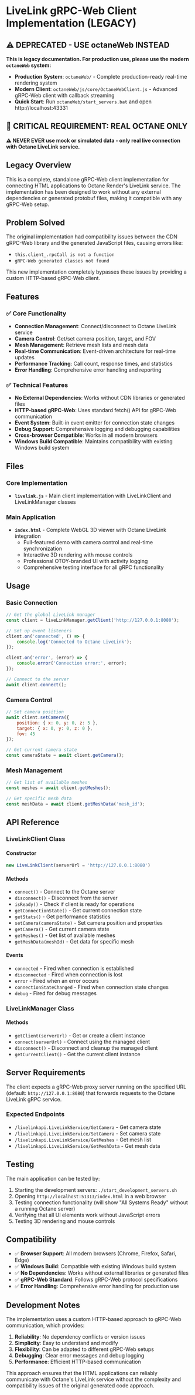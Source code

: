 # LiveLink gRPC-Web Client Implementation (LEGACY)

## ⚠️ **DEPRECATED - USE octaneWeb INSTEAD**

**This is legacy documentation. For production use, please use the modern `octaneWeb` system:**
- **Production System**: `octaneWeb/` - Complete production-ready real-time rendering system
- **Modern Client**: `octaneWeb/js/core/OctaneWebClient.js` - Advanced gRPC-Web client with callback streaming
- **Quick Start**: Run `octaneWeb/start_servers.bat` and open http://localhost:43331

## 🚨 **CRITICAL REQUIREMENT: REAL OCTANE ONLY**

**⚠️ NEVER EVER use mock or simulated data - only real live connection with Octane LiveLink service.**

## Legacy Overview

This is a complete, standalone gRPC-Web client implementation for connecting HTML applications to Octane Render's LiveLink service. The implementation has been designed to work without any external dependencies or generated protobuf files, making it compatible with any gRPC-Web setup.

## Problem Solved

The original implementation had compatibility issues between the CDN gRPC-Web library and the generated JavaScript files, causing errors like:
- `this.client_.rpcCall is not a function`
- `gRPC-Web generated classes not found`

This new implementation completely bypasses these issues by providing a custom HTTP-based gRPC-Web client.

## Features

### ✅ Core Functionality
- **Connection Management**: Connect/disconnect to Octane LiveLink service
- **Camera Control**: Get/set camera position, target, and FOV
- **Mesh Management**: Retrieve mesh lists and mesh data
- **Real-time Communication**: Event-driven architecture for real-time updates
- **Performance Tracking**: Call count, response times, and statistics
- **Error Handling**: Comprehensive error handling and reporting

### ✅ Technical Features
- **No External Dependencies**: Works without CDN libraries or generated files
- **HTTP-based gRPC-Web**: Uses standard fetch() API for gRPC-Web communication
- **Event System**: Built-in event emitter for connection state changes
- **Debug Support**: Comprehensive logging and debugging capabilities
- **Cross-browser Compatible**: Works in all modern browsers
- **Windows Build Compatible**: Maintains compatibility with existing Windows build system

## Files

### Core Implementation
- **`livelink.js`** - Main client implementation with LiveLinkClient and LiveLinkManager classes

### Main Application
- **`index.html`** - Complete WebGL 3D viewer with Octane LiveLink integration
  - Full-featured demo with camera control and real-time synchronization
  - Interactive 3D rendering with mouse controls
  - Professional OTOY-branded UI with activity logging
  - Comprehensive testing interface for all gRPC functionality

## Usage

### Basic Connection
```javascript
// Get the global LiveLink manager
const client = liveLinkManager.getClient('http://127.0.0.1:8080');

// Set up event listeners
client.on('connected', () => {
    console.log('Connected to Octane LiveLink');
});

client.on('error', (error) => {
    console.error('Connection error:', error);
});

// Connect to the server
await client.connect();
```

### Camera Control
```javascript
// Set camera position
await client.setCamera({
    position: { x: 0, y: 0, z: 5 },
    target: { x: 0, y: 0, z: 0 },
    fov: 45
});

// Get current camera state
const cameraState = await client.getCamera();
```

### Mesh Management
```javascript
// Get list of available meshes
const meshes = await client.getMeshes();

// Get specific mesh data
const meshData = await client.getMeshData('mesh_id');
```

## API Reference

### LiveLinkClient Class

#### Constructor
```javascript
new LiveLinkClient(serverUrl = 'http://127.0.0.1:8080')
```

#### Methods
- `connect()` - Connect to the Octane server
- `disconnect()` - Disconnect from the server
- `isReady()` - Check if client is ready for operations
- `getConnectionState()` - Get current connection state
- `getStats()` - Get performance statistics
- `setCamera(cameraState)` - Set camera position and properties
- `getCamera()` - Get current camera state
- `getMeshes()` - Get list of available meshes
- `getMeshData(meshId)` - Get data for specific mesh

#### Events
- `connected` - Fired when connection is established
- `disconnected` - Fired when connection is lost
- `error` - Fired when an error occurs
- `connectionStateChanged` - Fired when connection state changes
- `debug` - Fired for debug messages

### LiveLinkManager Class

#### Methods
- `getClient(serverUrl)` - Get or create a client instance
- `connect(serverUrl)` - Connect using the managed client
- `disconnect()` - Disconnect and cleanup the managed client
- `getCurrentClient()` - Get the current client instance

## Server Requirements

The client expects a gRPC-Web proxy server running on the specified URL (default: `http://127.0.0.1:8080`) that forwards requests to the Octane LiveLink gRPC service.

### Expected Endpoints
- `/livelinkapi.LiveLinkService/GetCamera` - Get camera state
- `/livelinkapi.LiveLinkService/SetCamera` - Set camera state
- `/livelinkapi.LiveLinkService/GetMeshes` - Get mesh list
- `/livelinkapi.LiveLinkService/GetMeshData` - Get mesh data

## Testing

The main application can be tested by:

1. Starting the development servers: `./start_development_servers.sh`
2. Opening `http://localhost:51313/index.html` in a web browser
3. Testing connection functionality (will show "All Systems Ready" without a running Octane server)
4. Verifying that all UI elements work without JavaScript errors
5. Testing 3D rendering and mouse controls

## Compatibility

- ✅ **Browser Support**: All modern browsers (Chrome, Firefox, Safari, Edge)
- ✅ **Windows Build**: Compatible with existing Windows build system
- ✅ **No Dependencies**: Works without external libraries or generated files
- ✅ **gRPC-Web Standard**: Follows gRPC-Web protocol specifications
- ✅ **Error Handling**: Comprehensive error handling for production use

## Development Notes

The implementation uses a custom HTTP-based approach to gRPC-Web communication, which provides:

1. **Reliability**: No dependency conflicts or version issues
2. **Simplicity**: Easy to understand and modify
3. **Flexibility**: Can be adapted to different gRPC-Web setups
4. **Debugging**: Clear error messages and debug logging
5. **Performance**: Efficient HTTP-based communication

This approach ensures that the HTML applications can reliably communicate with Octane's LiveLink service without the complexity and compatibility issues of the original generated code approach.
